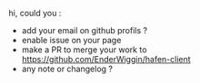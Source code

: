 hi, could you :
- add your email on github profils ?
- enable issue on your page
- make a PR to merge your work to https://github.com/EnderWiggin/hafen-client
- any note or changelog ?
